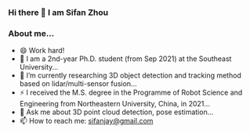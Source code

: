 ### Hi there 👋 I am Sifan Zhou
### About me...
- 😄 Work hard!
- 🔭 I am a 2nd-year Ph.D. student (from Sep 2021) at the Southeast University...
- 🌱 I’m currently researching 3D object detection and tracking method based on lidar/multi-sensor fusion...
- ⚡ I received the M.S. degree in the Programme of Robot Science and Engineering from Northeastern University, China, in 2021...
- 💬 Ask me about 3D point cloud detection, pose estimation...
- 📫 How to reach me: sifanjay@gmail.com
<!--
**StiphyJay/StiphyJay** is a ✨ _special_ ✨ repository because its `README.md` (this file) appears on your GitHub profile.

Here are some ideas to get you started:

- 🔭 I’m currently working as a research assistant at Fudan University with Prof. Patrick Yin Chiang.
- 🌱 I’m currently researching  3D object detection and tracking method based on multi-sensor fusion...
- 👯 I’m looking to collaborate on supervised and self-supervised object detection
- 🤔 I’m looking for help with ...
- 💬 Ask me about ...
- 📫 How to reach me: ...
- 😄 Pronouns: ...
- ⚡ Fun fact: ...
- 🔭 I’m currently working as a part-time research assistant at Fudan University...
- 👯 I’m also a remoting research intern in Carnegie Mellon University (CMU) Robotics Institute...
